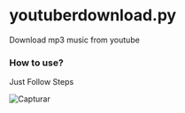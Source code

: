 # youtuberdownload.py
Download mp3 music from youtube

<h3>How to use?</h3>
Just Follow Steps<p>
<img src="https://i.ibb.co/qsgVg2K/Capturar.png" alt="Capturar" border="0"></a>
